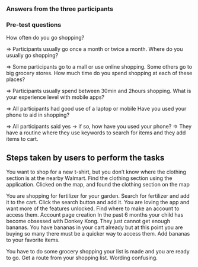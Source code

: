 ### Answers from the three participants

### Pre-test questions
How often do you go shopping? 

=> Participants usually go once a month or twice a month.
Where do you usually go shopping? 

=> Some participants go to a mall or use online shopping. Some others go to big grocery stores.
How much time do you spend shopping at each of these places?

=> Participants usually spend between 30min and 2hours shopping.
What is your experience level with mobile apps? 

=> All participants had good use of a laptop or mobile
Have you used your phone to aid in shopping?

=> All participants said yes
    -> if so, how have you used your phone?
    => They have a routine where they use keywords to search for items and they add items to cart.


## Steps taken by users to perform the tasks
You want to shop for a new t-shirt, but you don’t know where the clothing section is at the nearby Walmart. Find the clothing section using the application.
	Clicked on the map,  and found the clothing section on the map

You are shopping for fertilizer for your garden. Search for fertilizer and add it to the cart.
	Click the search button and add it.
You are loving the app and want more of the features unlocked. Find where to make an account to access them.
	Account page creation
In the past 6 months your child has become obsessed with Donkey Kong. They just cannot get enough bananas. You have bananas in your cart already but at this point you are buying so many there must be a quicker way to access them. Add bananas to your favorite items.

You have to do some grocery shopping your list is made and you are ready to go. Get a route from your shopping list.
Wording confusing.
